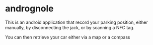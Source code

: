 # andrognole
This is an android application that record your parking position, either manually, by disconnecting the jack, or by scanning a NFC tag.

You can then retrieve your car either via a map or a compass
